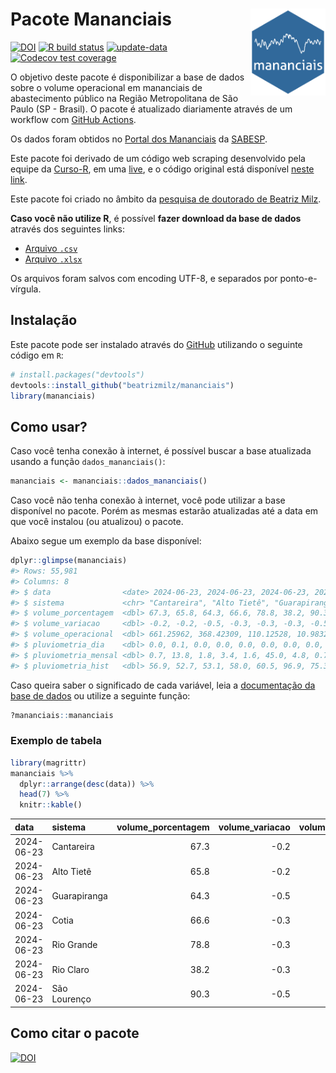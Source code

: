 
<!-- README.md is generated from README.Rmd. Please edit that file -->

# Pacote Mananciais <img src="man/figures/hexlogo.png" align="right" width = "120px"/>

<!-- badges: start -->

[![DOI](https://zenodo.org/badge/DOI/10.5281/zenodo.4733056.svg)](https://doi.org/10.5281/zenodo.4733056)
[![R build
status](https://github.com/beatrizmilz/mananciais/workflows/R-CMD-check/badge.svg)](https://github.com/beatrizmilz/mananciais/actions)
[![update-data](https://github.com/beatrizmilz/mananciais/actions/workflows/2-update_data.yaml/badge.svg)](https://github.com/beatrizmilz/mananciais/actions/workflows/2-update_data.yaml)
[![Codecov test
coverage](https://codecov.io/gh/beatrizmilz/mananciais/branch/master/graph/badge.svg)](https://codecov.io/gh/beatrizmilz/mananciais?branch=master)
<!-- badges: end -->

O objetivo deste pacote é disponibilizar a base de dados sobre o volume
operacional em mananciais de abastecimento público na Região
Metropolitana de São Paulo (SP - Brasil). O pacote é atualizado
diariamente através de um workflow com [GitHub
Actions](https://github.com/beatrizmilz/mananciais/actions).

Os dados foram obtidos no [Portal dos
Mananciais](http://mananciais.sabesp.com.br/Situacao) da
[SABESP](http://site.sabesp.com.br/site/Default.aspx).

Este pacote foi derivado de um código web scraping desenvolvido pela
equipe da [Curso-R](https://www.curso-r.com/), em uma
[live](https://youtu.be/jvZIxrMmOcQ), e o código original está
disponível [neste
link](https://github.com/curso-r/lives/blob/master/drafts/20200730_scraper_sabesp.R).

Este pacote foi criado no âmbito da [pesquisa de doutorado de Beatriz
Milz](https://beatrizmilz.github.io/tese/).

**Caso você não utilize R**, é possível **fazer download da base de
dados** através dos seguintes links:

- [Arquivo
  `.csv`](https://github.com/beatrizmilz/mananciais/raw/master/inst/extdata/mananciais.csv)
- [Arquivo
  `.xlsx`](https://github.com/beatrizmilz/mananciais/blob/master/inst/extdata/mananciais.xlsx?raw=true)

Os arquivos foram salvos com encoding UTF-8, e separados por
ponto-e-vírgula.

## Instalação

Este pacote pode ser instalado através do [GitHub](https://github.com/)
utilizando o seguinte código em `R`:

``` r
# install.packages("devtools")
devtools::install_github("beatrizmilz/mananciais")
library(mananciais)
```

## Como usar?

Caso você tenha conexão à internet, é possível buscar a base atualizada
usando a função `dados_mananciais()`:

``` r
mananciais <- mananciais::dados_mananciais() 
```

Caso você não tenha conexão à internet, você pode utilizar a base
disponível no pacote. Porém as mesmas estarão atualizadas até a data em
que você instalou (ou atualizou) o pacote.

Abaixo segue um exemplo da base disponível:

``` r
dplyr::glimpse(mananciais)
#> Rows: 55,981
#> Columns: 8
#> $ data                <date> 2024-06-23, 2024-06-23, 2024-06-23, 2024-06-23, 2…
#> $ sistema             <chr> "Cantareira", "Alto Tietê", "Guarapiranga", "Cotia…
#> $ volume_porcentagem  <dbl> 67.3, 65.8, 64.3, 66.6, 78.8, 38.2, 90.3, 67.5, 66…
#> $ volume_variacao     <dbl> -0.2, -0.2, -0.5, -0.3, -0.3, -0.3, -0.5, -0.1, -0…
#> $ volume_operacional  <dbl> 661.25962, 368.42309, 110.12528, 10.98321, 88.3517…
#> $ pluviometria_dia    <dbl> 0.0, 0.1, 0.0, 0.0, 0.0, 0.0, 0.0, 0.0, 0.3, 0.2, …
#> $ pluviometria_mensal <dbl> 0.7, 13.8, 1.8, 3.4, 1.6, 45.0, 4.8, 0.7, 13.7, 1.…
#> $ pluviometria_hist   <dbl> 56.9, 52.7, 53.1, 58.0, 60.5, 96.9, 75.3, 56.9, 52…
```

Caso queira saber o significado de cada variável, leia a [documentação
da base de
dados](https://beatrizmilz.github.io/mananciais/reference/mananciais.html)
ou utilize a seguinte função:

``` r
?mananciais::mananciais
```

### Exemplo de tabela

``` r
library(magrittr)
mananciais %>% 
  dplyr::arrange(desc(data)) %>% 
  head(7) %>%
  knitr::kable()
```

| data       | sistema      | volume_porcentagem | volume_variacao | volume_operacional | pluviometria_dia | pluviometria_mensal | pluviometria_hist |
|:-----------|:-------------|-------------------:|----------------:|-------------------:|-----------------:|--------------------:|------------------:|
| 2024-06-23 | Cantareira   |               67.3 |            -0.2 |          661.25962 |              0.0 |                 0.7 |              56.9 |
| 2024-06-23 | Alto Tietê   |               65.8 |            -0.2 |          368.42309 |              0.1 |                13.8 |              52.7 |
| 2024-06-23 | Guarapiranga |               64.3 |            -0.5 |          110.12528 |              0.0 |                 1.8 |              53.1 |
| 2024-06-23 | Cotia        |               66.6 |            -0.3 |           10.98321 |              0.0 |                 3.4 |              58.0 |
| 2024-06-23 | Rio Grande   |               78.8 |            -0.3 |           88.35175 |              0.0 |                 1.6 |              60.5 |
| 2024-06-23 | Rio Claro    |               38.2 |            -0.3 |            5.21829 |              0.0 |                45.0 |              96.9 |
| 2024-06-23 | São Lourenço |               90.3 |            -0.5 |           80.19581 |              0.0 |                 4.8 |              75.3 |

## Como citar o pacote

[![DOI](https://zenodo.org/badge/DOI/10.5281/zenodo.4733056.svg)](https://doi.org/10.5281/zenodo.4733056)
